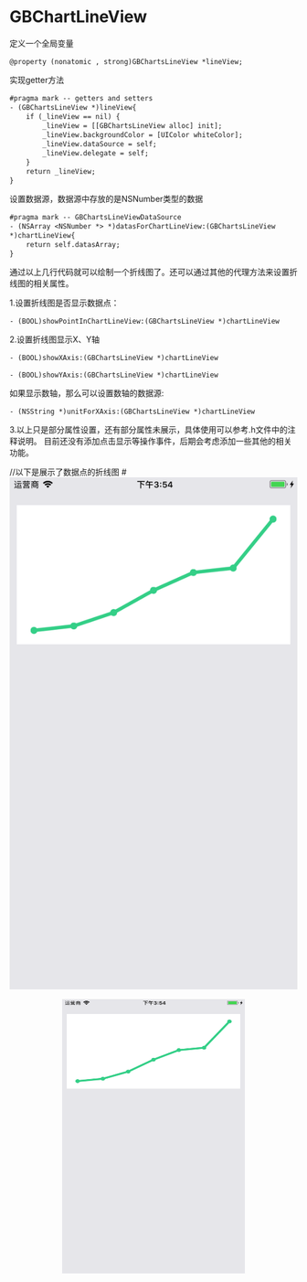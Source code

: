 # GBChartLineView

定义一个全局变量
```
@property (nonatomic , strong)GBChartsLineView *lineView;
```

实现getter方法
```
#pragma mark -- getters and setters
- (GBChartsLineView *)lineView{
    if (_lineView == nil) {
        _lineView = [[GBChartsLineView alloc] init];
        _lineView.backgroundColor = [UIColor whiteColor];
        _lineView.dataSource = self;
        _lineView.delegate = self;
    }
    return _lineView;
}
```

设置数据源，数据源中存放的是NSNumber类型的数据
```
#pragma mark -- GBChartsLineViewDataSource
- (NSArray <NSNumber *> *)datasForChartLineView:(GBChartsLineView *)chartLineView{
    return self.datasArray;
}
```
通过以上几行代码就可以绘制一个折线图了。还可以通过其他的代理方法来设置折线图的相关属性。

1.设置折线图是否显示数据点：
```
- (BOOL)showPointInChartLineView:(GBChartsLineView *)chartLineView
```

2.设置折线图显示X、Y轴
```
- (BOOL)showXAxis:(GBChartsLineView *)chartLineView
```
```
- (BOOL)showYAxis:(GBChartsLineView *)chartLineView
```

如果显示数轴，那么可以设置数轴的数据源:
```
- (NSString *)unitForXAxis:(GBChartsLineView *)chartLineView
```

3.以上只是部分属性设置，还有部分属性未展示，具体使用可以参考.h文件中的注释说明。
目前还没有添加点击显示等操作事件，后期会考虑添加一些其他的相关功能。

//以下是展示了数据点的折线图
#![](https://github.com/olderMonster/GBChartLineView/blob/master/ScreenShot/Simulator%20Screen%20Shot%20-%20iPhone%206s%20Plus%20-%202018-03-06%20at%2015.54.04.png)

<div align=center><img width="320" height="480" src="https://github.com/olderMonster/GBChartLineView/blob/master/ScreenShot/Simulator%20Screen%20Shot%20-%20iPhone%206s%20Plus%20-%202018-03-06%20at%2015.54.04.png"/></div>

